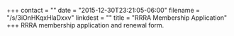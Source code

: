 +++
contact = ""
date = "2015-12-30T23:21:05-06:00"
filename = "/s/3iOnHKqxHlaDxxv"
linkdest = ""
title = "RRRA Membership Application"
+++
RRRA membership application and renewal form.
